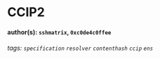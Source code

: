 # CCIP2
#### author(s): `sshmatrix`, `0xc0de4c0ffee`
###### tags: `specification` `resolver` `contenthash` `ccip` `ens`
